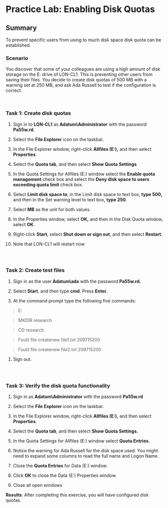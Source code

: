 # Practice Lab: Enabling Disk Quotas

## Summary

To prevent specific users from using to much disk space disk quota can be
established.

### Scenario

You discover that some of your colleagues are using a high amount of disk
storage on the E: drive of LON-CL1. This is preventing other users from saving
their files. You decide to create disk quotas of 500 MB with a warning set at
250 MB, and ask Ada Russell to test if the configuration is correct.

 
### Task 1: Create disk quotas

1.  Sign in to **LON-CL1** as **Adatum\\Administrator** with the password
    **Pa55w.rd**.

2.  Select the **File Explorer** icon on the taskbar.

3.  In the File Explorer window, right-click **Allfiles (E:),** and then select
    **Properties**.

4.  Select the **Quota tab**, and then select **Show Quota Settings**

5.  In the Quota Settings for Allfiles (E:) window select the **Enable quota
    management** check box and select the **Deny disk space to users exceeding
    quota limit** check box.

6.  Select **Limit disk space to**, in the Limit disk space to text box, **type
    500,** and then in the Set warning level to text box, **type 250**.

7.  Select **MB** as the unit for both values.

8.  In the Properties window, select **OK,** and then in the Disk Quota window,
    select **OK**.

9.  Right-click **Start**, select **Shut down or sign out**, and then select
    **Restart**.

10. Note that LON-CL1 will restart now

###  

### Task 2: Create test files

1.  Sign in as the user **Adatum\\ada** with the password **Pa55w.rd.**

2.  Select **Start**, and then type **cmd**. Press **Enter**.

3.  At the command prompt type the following five commands:

>   E:

>   MKDIR research

>   CD research

>   Fsutil file createnew file1.txt 209715200

>   Fsutil file createnew file2.txt 209715200

1.  Sign out.

###  

### Task 3: Verify the disk quota functionality 

1.  Sign in as **Adatum\\Administrator** with the password **Pa55w.rd**

2.  Select the **File Explorer** icon on the taskbar.

3.  In the File Explorer window, right-click **Allfiles (E:),** and then select
    **Properties**.

4.  Select the **Quota tab**, and then select **Show Quota Settings.**

5.  In the Quota Settings for Allfiles (E:) window select **Quota Entries.**

6.  Notice the warning for Ada Russell for the disk space used. You might need
    to expand some columns to read the full name and Logon Name.

7.  Close the **Quota Entries** for Data (E:) window.

8.  Click **OK** to close the Data (E:) Properties window.

9.  Close all open windows

**Results**: After completing this exercise, you will have configured disk
quotas.
